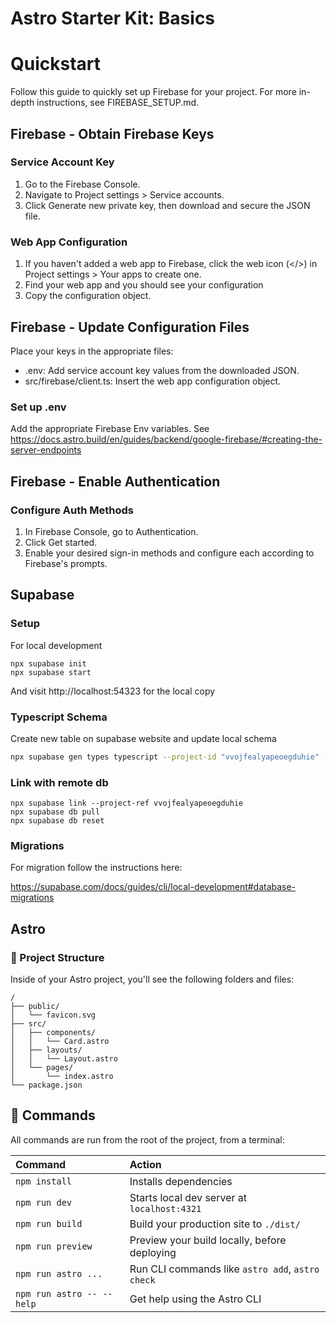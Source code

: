 # Astro Starter Kit: Basics

# Quickstart

Follow this guide to quickly set up Firebase for your project. For more in-depth instructions, see FIREBASE_SETUP.md.

## Firebase - Obtain Firebase Keys

### Service Account Key

1. Go to the Firebase Console.
2. Navigate to Project settings > Service accounts.
3. Click Generate new private key, then download and secure the JSON file.

### Web App Configuration

1. If you haven't added a web app to Firebase, click the web icon (</>) in Project settings > Your apps to create one.
2. Find your web app and you should see your configuration
3. Copy the configuration object.

## Firebase - Update Configuration Files

Place your keys in the appropriate files:

- .env: Add service account key values from the downloaded JSON.
- src/firebase/client.ts: Insert the web app configuration object.

### Set up .env

Add the appropriate Firebase Env variables. See https://docs.astro.build/en/guides/backend/google-firebase/#creating-the-server-endpoints

## Firebase - Enable Authentication

### Configure Auth Methods

1. In Firebase Console, go to Authentication.
2. Click Get started.
3. Enable your desired sign-in methods and configure each according to Firebase's prompts.

## Supabase

### Setup

For local development

```
npx supabase init
npx supabase start
```

And visit http://localhost:54323 for the local copy

### Typescript Schema

Create new table on supabase website and update local schema

```bash
npx supabase gen types typescript --project-id "vvojfealyapeoegduhie" --schema public
```

### Link with remote db

```
npx supabase link --project-ref vvojfealyapeoegduhie
npx supabase db pull
npx supabase db reset
```

### Migrations

For migration follow the instructions here:

https://supabase.com/docs/guides/cli/local-development#database-migrations

## Astro

### 🚀 Project Structure

Inside of your Astro project, you'll see the following folders and files:

```text
/
├── public/
│   └── favicon.svg
├── src/
│   ├── components/
│   │   └── Card.astro
│   ├── layouts/
│   │   └── Layout.astro
│   └── pages/
│       └── index.astro
└── package.json
```

## 🧞 Commands

All commands are run from the root of the project, from a terminal:

| Command                   | Action                                           |
| :------------------------ | :----------------------------------------------- |
| `npm install`             | Installs dependencies                            |
| `npm run dev`             | Starts local dev server at `localhost:4321`      |
| `npm run build`           | Build your production site to `./dist/`          |
| `npm run preview`         | Preview your build locally, before deploying     |
| `npm run astro ...`       | Run CLI commands like `astro add`, `astro check` |
| `npm run astro -- --help` | Get help using the Astro CLI                     |
